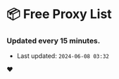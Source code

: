 # :package: Free Proxy List
### Updated every 15 minutes.

- Last updated: `2024-06-08 03:32`

:heart:
